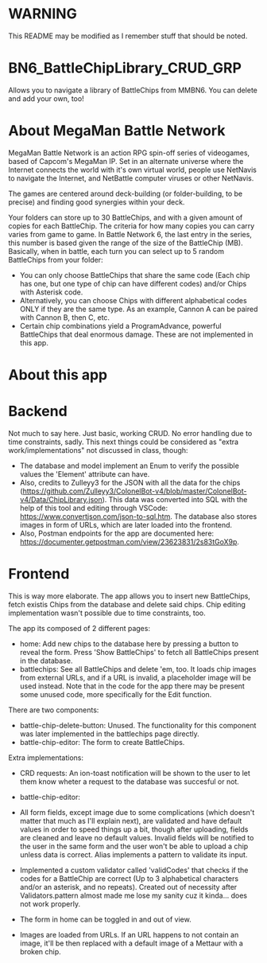 # WARNING
 This README may be modified as I remember stuff that should be noted.

# BN6_BattleChipLibrary_CRUD_GRP
 Allows you to navigate a library of BattleChips from MMBN6. You can delete and add your own, too!


# About MegaMan Battle Network
 MegaMan Battle Network is an action RPG spin-off series of videogames, based of Capcom's MegaMan IP.
 Set in an alternate universe where the Internet connects the world with it's own virtual world, people use NetNavis to navigate the Internet, and NetBattle computer viruses or other NetNavis.
 
 The games are centered around deck-building (or folder-building, to be precise) and finding good synergies within your deck.
 
 Your folders can store up to 30 BattleChips, and with a given amount of copies for each BattleChip.
 The criteria for how many copies you can carry varies from game to game. In Battle Network 6, the last entry in the series, this number is based given the range of the size of the BattleChip (MB).
 Basically, when in battle, each turn you can select up to 5 random BattleChips from your folder:
  - You can only choose BattleChips that share the same code (Each chip has one, but one type of chip can have different codes) and/or Chips with Asterisk code.
  - Alternatively, you can choose Chips with different alphabetical codes ONLY if they are the same type. As an example, Cannon A can be paired with Cannon B, then C, etc.
  - Certain chip combinations yield a ProgramAdvance, powerful BattleChips that deal enormous damage. These are not implemented in this app.

# About this app
# Backend
 Not much to say here. Just basic, working CRUD. No error handling due to time constraints, sadly. This next things could be considered as "extra work/implementations" not discussed in class, though:
 
 - The database and model implement an Enum to verify the possible values the 'Element' attribute can have.
 - Also, credits to Zulleyy3 for the JSON with all the data for the chips (https://github.com/Zulleyy3/ColonelBot-v4/blob/master/ColonelBot-v4/Data/ChipLibrary.json). This data was converted into SQL with the help of this tool and editing through VSCode: https://www.convertjson.com/json-to-sql.htm. The database also stores images in form of URLs, which are later loaded into the frontend.
 - Also, Postman endpoints for the app are documented here: https://documenter.getpostman.com/view/23623831/2s83tGoX9p.
 
 # Frontend
 This is way more elaborate. The app allows you to insert new BattleChips, fetch existis Chips from the database and delete said chips. Chip editing implementation wasn't possible due to time constraints, too.
 
 The app its composed of 2 different pages:
 - home: Add new chips to the database here by pressing a button to reveal the form. Press 'Show BattleChips' to fetch all BattleChips present in the database.
 - battlechips: See all BattleChips and delete 'em, too. It loads chip images from external URLs, and if a URL is invalid, a placeholder image will be used instead. Note that in the code for the app there may be present some unused code, more specifically for the Edit function.

 There are two components:
 - battle-chip-delete-button: Unused. The functionality for this component was later implemented in the battlechips page directly.
 - battle-chip-editor: The form to create BattleChips.
 
 Extra implementations:
 - CRD requests: An ion-toast notification will be shown to the user to let them know wheter a request to the database was succesful or not.
 
 - battle-chip-editor:
  - All form fields, except image due to some complications (which doesn't matter that much as I'll explain next), are validated and have default values in order to speed things up a bit, though after uploading, fields are cleaned and leave no default values. Invalid fields will be notified to the user in the same form and the user won't be able to upload a chip unless data is correct. Alias implements a pattern to validate its input.
  - Implemented a custom validator called 'validCodes' that checks if the codes for a BattleChip are correct (Up to 3 alphabetical characters and/or an asterisk, and no repeats). Created out of necessity after Validators.pattern almost made me lose my sanity cuz it kinda... does not work properly.
  - The form in home can be toggled in and out of view.
 
 - Images are loaded from URLs. If an URL happens to not contain an image, it'll be then replaced with a default image of a Mettaur with a broken chip.
 
